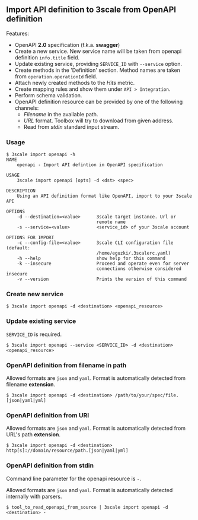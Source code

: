 ## Import API definition to 3scale from OpenAPI definition

Features:

* OpenAPI __2.0__ specification (f.k.a. __swagger__)
* Create a new service. New service name will be taken from openapi definition `info.title` field.
* Update existing service, providing `SERVICE_ID` with `--service` option.
* Create methods in the 'Definition' section. Method names are taken from `operation.operationId` field.
* Attach newly created methods to the *Hits* metric.
* Create mapping rules and show them under `API > Integration`.
* Perform schema validation.
* OpenAPI definition resource can be provided by one of the following channels:
  * *Filename* in the available path.
  * *URL* format. Toolbox will try to download from given address.
  * Read from *stdin* standard input stream.

### Usage

```shell
$ 3scale import openapi -h
NAME
    openapi - Import API defintion in OpenAPI specification

USAGE
    3scale import openapi [opts] -d <dst> <spec>

DESCRIPTION
    Using an API definition format like OpenAPI, import to your 3scale API

OPTIONS
    -d --destination=<value>      3scale target instance. Url or
                                  remote name
    -s --service=<value>          <service_id> of your 3scale account

OPTIONS FOR IMPORT
    -c --config-file=<value>      3scale CLI configuration file (default:
                                  /home/eguzki/.3scalerc.yaml)
    -h --help                     show help for this command
    -k --insecure                 Proceed and operate even for server
                                  connections otherwise considered insecure
    -v --version                  Prints the version of this command
```

### Create new service

```shell
$ 3scale import openapi -d <destination> <openapi_resource>
```

### Update existing service

`SERVICE_ID` is required.

```shell
$ 3scale import openapi --service <SERVICE_ID> -d <destination> <openapi_resource>
```

### OpenAPI definition from filename in path

Allowed formats are `json` and `yaml`. Format is automatically detected from filename __extension__.

```shell
$ 3scale import openapi -d <destination> /path/to/your/spec/file.[json|yaml|yml]
```

### OpenAPI definition from URI

Allowed formats are `json` and `yaml`. Format is automatically detected from URL's path __extension__.

```shell
$ 3scale import openapi -d <destination> http[s]://domain/resource/path.[json|yaml|yml]
```

### OpenAPI definition from stdin

Command line parameter for the openapi resource is `-`.

Allowed formats are `json` and `yaml`. Format is automatically detected internally with parsers.

```shell
$ tool_to_read_openapi_from_source | 3scale import openapi -d <destination> -
```
